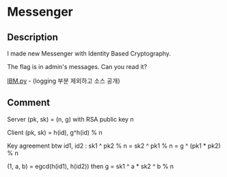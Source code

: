 # Messenger

## Description
I made new Messenger with Identity Based Cryptography.

The flag is in admin's messages. Can you read it?

[IBM.py](#) - (logging 부분 제외하고 소스 공개)

## Comment
Server (pk, sk) = (n, g) with RSA public key n

Client (pk, sk) = h(id), g^h(id) % n

Key agreement btw id1, id2 :
sk1 ^ pk2 % n = sk2 ^ pk1 % n = g ^ (pk1 * pk2) % n

(1, a, b) = egcd(h(id1), h(id2)) then g = sk1 ^ a * sk2 ^ b % n

